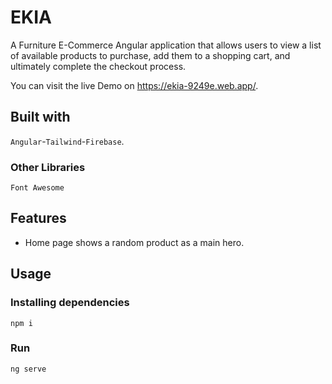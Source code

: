 # EKIA
A Furniture E-Commerce Angular application that allows users to view a list of available products to purchase, add them to a shopping cart, and ultimately complete the checkout process.

You can visit the live Demo on https://ekia-9249e.web.app/.

## Built with
```Angular```-```Tailwind```-```Firebase```.
### Other Libraries
```Font Awesome```

## Features
- Home page shows a random product as a main hero.

## Usage
### Installing dependencies
```
npm i
```
### Run
```
ng serve
```